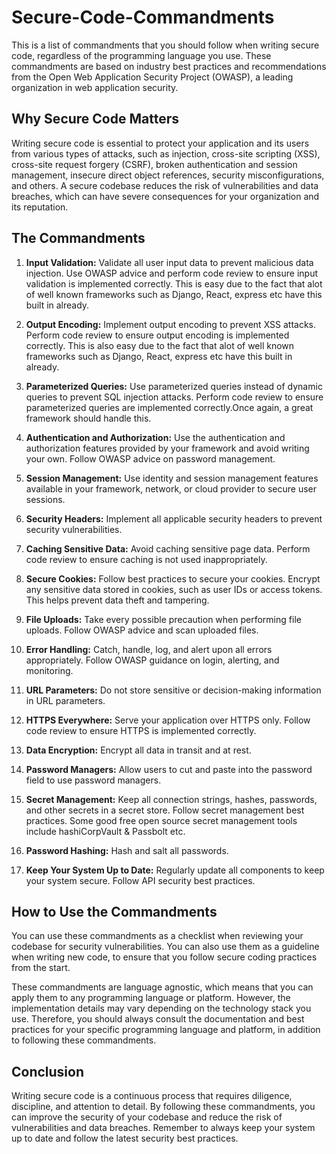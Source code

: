 # Secure-Code-Commandments
This is a list of commandments that you should follow when writing secure code, regardless of the programming language you use. These commandments are based on industry best practices and recommendations from the Open Web Application Security Project (OWASP), a leading organization in web application security.

## Why Secure Code Matters

Writing secure code is essential to protect your application and its users from various types of attacks, such as injection, cross-site scripting (XSS), cross-site request forgery (CSRF), broken authentication and session management, insecure direct object references, security misconfigurations, and others. A secure codebase reduces the risk of vulnerabilities and data breaches, which can have severe consequences for your organization and its reputation.

## The Commandments

1. **Input Validation:** Validate all user input data to prevent malicious data injection. Use OWASP advice and perform code review to ensure input validation is implemented correctly. This is easy due to the fact that alot of well known frameworks such as Django, React, express etc have this built in already.

2. **Output Encoding:** Implement output encoding to prevent XSS attacks. Perform code review to ensure output encoding is implemented correctly. This is also easy due to the fact that alot of well known frameworks such as Django, React, express etc have this built in already.

3. **Parameterized Queries:** Use parameterized queries instead of dynamic queries to prevent SQL injection attacks. Perform code review to ensure parameterized queries are implemented correctly.Once again, a great framework should handle this.

4. **Authentication and Authorization:** Use the authentication and authorization features provided by your framework and avoid writing your own. Follow OWASP advice on password management.

5. **Session Management:** Use identity and session management features available in your framework, network, or cloud provider to secure user sessions.

6. **Security Headers:** Implement all applicable security headers to prevent security vulnerabilities.

7. **Caching Sensitive Data:** Avoid caching sensitive page data. Perform code review to ensure caching is not used inappropriately.

8. **Secure Cookies:** Follow best practices to secure your cookies. Encrypt any sensitive data stored in cookies, such as user IDs or access tokens. This helps prevent data theft and tampering.

9. **File Uploads:** Take every possible precaution when performing file uploads. Follow OWASP advice and scan uploaded files.

10. **Error Handling:** Catch, handle, log, and alert upon all errors appropriately. Follow OWASP guidance on login, alerting, and monitoring.

11. **URL Parameters:** Do not store sensitive or decision-making information in URL parameters.

12. **HTTPS Everywhere:** Serve your application over HTTPS only. Follow code review to ensure HTTPS is implemented correctly.

13. **Data Encryption:** Encrypt all data in transit and at rest.

14. **Password Managers:** Allow users to cut and paste into the password field to use password managers.

15. **Secret Management:** Keep all connection strings, hashes, passwords, and other secrets in a secret store. Follow secret management best practices. Some good free open source secret management tools include hashiCorpVault & Passbolt etc.

16. **Password Hashing:** Hash and salt all passwords.

17. **Keep Your System Up to Date:** Regularly update all components to keep your system secure. Follow API security best practices.

## How to Use the Commandments

You can use these commandments as a checklist when reviewing your codebase for security vulnerabilities. You can also use them as a guideline when writing new code, to ensure that you follow secure coding practices from the start.

These commandments are language agnostic, which means that you can apply them to any programming language or platform. However, the implementation details may vary depending on the technology stack you use. Therefore, you should always consult the documentation and best practices for your specific programming language and platform, in addition to following these commandments.

## Conclusion

Writing secure code is a continuous process that requires diligence, discipline, and attention to detail. By following these commandments, you can improve the security of your codebase and reduce the risk of vulnerabilities and data breaches. Remember to always keep your system up to date and follow the latest security best practices.
